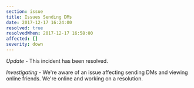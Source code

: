 ```yaml
---
section: issue
title: Issues Sending DMs
date: 2017-12-17 16:24:00
resolved: true
resolvedWhen: 2017-12-17 16:58:00
affected: []
severity: down
---
```


*Update* - This incident has been resolved.

*Investigating* - We're aware of an issue affecting sending DMs and viewing online friends. We're online and working on a resolution.
